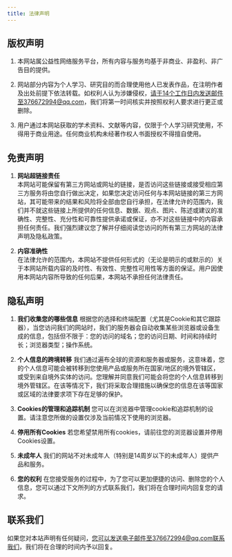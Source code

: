 ```yaml
---
title: 法律声明
---
```


## 版权声明

1. 本网站属公益性网络服务平台，所有内容与服务均基于非商业、非盈利、非广告目的提供。

2. 网站部分内容为个人学习、研究目的而合理使用他人已发表作品，在注明作者及出处前提下依法转载。如权利人认为涉嫌侵权，请于14个工作日内发送邮件至376672994@qq.com，我们将第一时间核实并按照权利人要求进行更正或删除。

3. 用户通过本网站获取的学术资料、文献等内容，仅限于个人学习研究使用，不得用于商业用途。任何商业机构未经著作权人书面授权不得擅自使用。

## 免责声明


1. **网站超链接责任**     
   本网站可能保留有第三方网站或网址的链接，是否访问这些链接或接受相应第三方服务将由您自行做出决定，如果您决定访问任何与本网站链接的第三方网站，其可能带来的结果和风险将全部由您自行承担，在法律允许的范围内，我们并不就这些链接上所提供的任何信息、数据、观点、图片、陈述或建议的准确性、完整性、充分性和可靠性提供承诺或保证，亦不对这些链接中的内容承担任何责任。我们强烈建议您了解并仔细阅读您访问的所有第三方网站的法律声明及隐私政策。


2. **内容准确性**  
   在法律允许的范围内，本网站不提供任何形式的（无论是明示的或默示的）关于本网站所载内容的及时性、有效性、完整性可用性等方面的保证。用户因使用本网站内容所导致的任何后果，本网站不承担任何法律责任。


## 隐私声明

1. **我们收集您的哪些信息**
   根据您的选择和终端配置（尤其是Cookie和其它跟踪器），当您访问我们的网站时，我们的服务器会自动收集某些浏览器或设备生成的信息，包括但不限于：您的访问的域名；您的访问日期、时间和持续时长；浏览器类型；操作系统。

2. **个人信息的跨境转移**
   我们通过遍布全球的资源和服务器或服务，这意味着，您的个人信息可能会被转移到您使用产品或服务所在国家/地区的境外管辖区，或受到来自境外实体的访问。您理解并同意我们可能会将您的个人信息转移到境外管辖区。在该等情况下，我们将采取合理措施以确保您的信息在该等国家或区域的法律要求项下存在足够的保护。
    
3. **Cookies的管理和追踪机制**
   您可以在浏览器中管理cookie和追踪机制的设置。请注意您所做的设置仅涉及当前情况下使用的浏览器。
    
4. **停用所有Cookies**
   若您希望禁用所有cookies，请前往您的浏览器设置并停用Cookies设置。

5. **未成年人**
   我们的网站不对未成年人（特别是14周岁以下的未成年人）提供产品和服务。

6. **您的权利**
   在您接受服务的过程中，为了您可以更加便捷的访问、删除您的个人信息，您可以通过下文所列的方式联系我们，我们将在合理时间内回复您的请求。

## 联系我们

如果您对本站声明有任何疑问，您可以发送电子邮件至376672994@qq.com联系我们，我们将在合理的时间内予以回复。